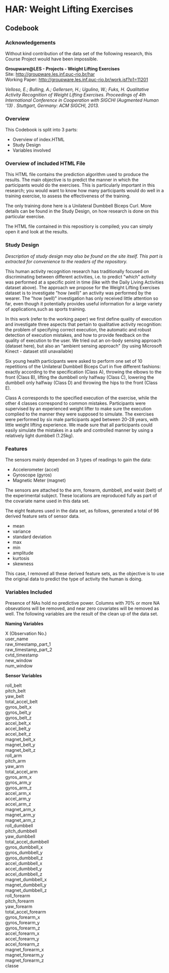 # HAR: Weight Lifting Exercises
## Codebook

### Acknowledgements

Without kind contribution of the data set of the following research, this Course Project would have been impossible.

**Groupware@LES - Projects - Weight Lifting Exercises**  
Site: <http://groupware.les.inf.puc-rio.br/har>  
Working Paper: <http://groupware.les.inf.puc-rio.br/work.jsf?p1=11201>  
  
*Velloso, E.; Bulling, A.; Gellersen, H.; Ugulino, W.; Fuks, H. Qualitative Activity Recognition of Weight Lifting Exercises. Proceedings of 4th International Conference in Cooperation with SIGCHI (Augmented Human '13) . Stuttgart, Germany: ACM SIGCHI, 2013.*

### Overview

This Codebook is split into 3 parts:

- Overview of index.HTML
- Study Design
- Variables involved

### Overview of included HTML File

This HTML file contains the prediction algorithm used to produce the results. The main objective is to predict the manner in which the participants would do the exercises. This is particularly important in this research; you would want to know how many participants would do well in a training exercise, to assess the effectiveness of the training.

The only training done here is a Unilateral Dumbbell Biceps Curl. More details can be found in the Study Design, on how research is done on this particular exercise.

The HTML file contained in this repositiory is compiled; you can simply open it and look at the results.

### Study Design

*Description of study design may also be found on the site itself. This part is extracted for convenience to the readers of the repository.*

This human activity recognition research has traditionally focused on discriminating between different activities, i.e. to predict "which" activity was performed at a specific point in time (like with the Daily Living Activities dataset above). The approach we propose for the Weight Lifting Exercises dataset is to investigate "how (well)" an activity was performed by the wearer. The "how (well)" investigation has only received little attention so far, even though it potentially provides useful information for a large variety of applications,such as sports training.

In this work (refer to the working paper) we first define quality of execution and investigate three aspects that pertain to qualitative activity recognition: the problem of specifying correct execution, the automatic and robust detection of execution mistakes, and how to provide feedback on the quality of execution to the user. We tried out an on-body sensing approach (dataset here), but also an "ambient sensing approach" (by using Microsoft Kinect - dataset still unavailable)

Six young health participants were asked to perform one set of 10 repetitions of the Unilateral Dumbbell Biceps Curl in five different fashions: exactly according to the specification (Class A), throwing the elbows to the front (Class B), lifting the dumbbell only halfway (Class C), lowering the dumbbell only halfway (Class D) and throwing the hips to the front (Class E).

Class A corresponds to the specified execution of the exercise, while the other 4 classes correspond to common mistakes. Participants were supervised by an experienced weight lifter to make sure the execution complied to the manner they were supposed to simulate. The exercises were performed by six male participants aged between 20-28 years, with little weight lifting experience. We made sure that all participants could easily simulate the mistakes in a safe and controlled manner by using a relatively light dumbbell (1.25kg).

### Features

The sensors mainly depended on 3 types of readings to gain the data:

- Accelerometer (accel)
- Gyroscope (gyros)
- Magnetic Meter (magnet)

The sensors are attached to the arm, forearm, dumbbell, and waist (belt) of the experimental subject. These locations are reproduced fully as part of the covariate name used in this data set.

The eight features used in the data set, as follows, generated a total of 96 derived feature sets of sensor data.

- mean
- variance
- standard deviation
- max
- min
- amplitude
- kurtosis
- skewness

This case, I removed all these derived feature sets, as the objective is to use the original data to predict the type of activity the human is doing.

### Variables Included

Presence of NAs hold no predictive power. Columns with 70% or more NA obsevations will be removed, and near zero covariates will be removed as well. The following variables are the result of the clean up of the data set.

**Naming Variables**
  
X (Observation No.)  
user\_name  
raw\_timestamp\_part\_1  
raw\_timestamp\_part\_2  
cvtd\_timestamp  
new\_window  
num\_window  

**Sensor Variables**
  
roll\_belt  
pitch\_belt  
yaw\_belt  
total\_accel\_belt  
gyros\_belt\_x  
gyros\_belt\_y  
gyros\_belt\_z  
accel\_belt\_x  
accel\_belt\_y  
accel\_belt\_z  
magnet\_belt\_x  
magnet\_belt\_y  
magnet\_belt\_z  
roll\_arm  
pitch\_arm  
yaw\_arm  
total\_accel\_arm  
gyros\_arm\_x  
gyros\_arm\_y  
gyros\_arm\_z  
accel\_arm\_x  
accel\_arm\_y  
accel\_arm\_z  
magnet\_arm\_x  
magnet\_arm\_y  
magnet\_arm\_z  
roll\_dumbbell  
pitch\_dumbbell  
yaw\_dumbbell  
total\_accel\_dumbbell  
gyros\_dumbbell\_x  
gyros\_dumbbell\_y  
gyros\_dumbbell\_z  
accel\_dumbbell\_x  
accel\_dumbbell\_y  
accel\_dumbbell\_z  
magnet\_dumbbell\_x  
magnet\_dumbbell\_y  
magnet\_dumbbell\_z  
roll\_forearm  
pitch\_forearm  
yaw\_forearm  
total\_accel\_forearm  
gyros\_forearm\_x  
gyros\_forearm\_y  
gyros\_forearm\_z  
accel\_forearm\_x  
accel\_forearm\_y  
accel\_forearm\_z  
magnet\_forearm\_x  
magnet\_forearm\_y  
magnet\_forearm\_z  
classe

